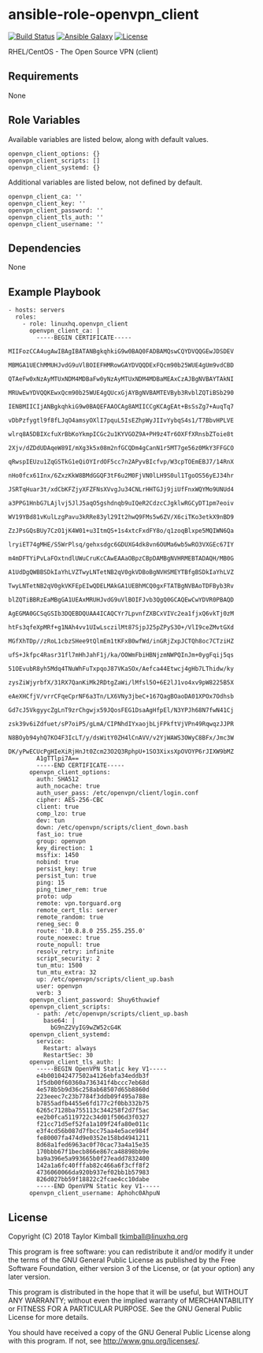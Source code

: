 # ansible-role-openvpn_client

[![Build Status](https://travis-ci.org/linuxhq/ansible-role-openvpn_client.svg?branch=master)](https://travis-ci.org/linuxhq/ansible-role-openvpn_client)
[![Ansible Galaxy](https://img.shields.io/badge/ansible--galaxy-openvpn_client-blue.svg?style=flat)](https://galaxy.ansible.com/linuxhq/openvpn_client)
[![License](https://img.shields.io/badge/license-GPLv3-brightgreen.svg?style=flat)](COPYING)

RHEL/CentOS - The Open Source VPN (client)

## Requirements

None

## Role Variables

Available variables are listed below, along with default values.

    openvpn_client_options: {}
    openvpn_client_scripts: []
    openvpn_client_systemd: {}

Additional variables are listed below, not defined by default.

    openvpn_client_ca: ''
    openvpn_client_key: ''
    openvpn_client_password: ''
    openvpn_client_tls_auth: ''
    openvpn_client_username: ''

## Dependencies

None

## Example Playbook

    - hosts: servers
      roles:
        - role: linuxhq.openvpn_client
          openvpn_client_ca: |
            -----BEGIN CERTIFICATE-----
            MIIFozCCA4ugAwIBAgIBATANBgkqhkiG9w0BAQ0FADBAMQswCQYDVQQGEwJDSDEV
            MBMGA1UEChMMUHJvdG9uVlBOIEFHMRowGAYDVQQDExFQcm90b25WUE4gUm9vdCBD
            QTAeFw0xNzAyMTUxNDM4MDBaFw0yNzAyMTUxNDM4MDBaMEAxCzAJBgNVBAYTAkNI
            MRUwEwYDVQQKEwxQcm90b25WUE4gQUcxGjAYBgNVBAMTEVByb3RvblZQTiBSb290
            IENBMIICIjANBgkqhkiG9w0BAQEFAAOCAg8AMIICCgKCAgEAt+BsSsZg7+AuqTq7
            vDbPzfygtl9f8fLJqO4amsyOXlI7pquL5IsEZhpWyJIIvYybqS4s1/T7BbvHPLVE
            wlrq8A5DBIXcfuXrBbKoYkmpICGc2u1KYVGOZ9A+PH9z4Tr6OXFfXRnsbZToie8t
            2Xjv/dZDdUDAqeW89I/mXg3k5x08m2nfGCQDm4gCanN1r5MT7ge56z0MkY3FFGCO
            qRwspIEUzu1ZqGSTkG1eQiOYIrdOF5cc7n2APyvBIcfvp/W3cpTOEmEBJ7/14RnX
            nHo0fcx61Inx/6ZxzKkW8BMdGGQF3tF6u2M0FjVN0lLH9S0ul1TgoOS56yEJ34hr
            JSRTqHuar3t/xdCbKFZjyXFZFNsXVvgJu34CNLrHHTGJj9jiUfFnxWQYMo9UNUd4
            a3PPG1HnbG7LAjlvj5JlJ5aqO5gshdnqb9uIQeR2CdzcCJgklwRGCyDT1pm7eoiv
            WV19YBd81vKulLzgPavu3kRRe83yl29It2hwQ9FMs5w6ZV/X6ciTKo3etkX9nBD9
            ZzJPsGQsBUy7CzO1jK4W01+u3ItmQS+1s4xtcFxdFY8o/q1zoqBlxpe5MQIWN6Qa
            lryiET74gMHE/S5WrPlsq/gehxsdgc6GDUXG4dk8vn6OUMa6wb5wRO3VXGEc67IY
            m4mDFTYiPvLaFOxtndlUWuCruKcCAwEAAaOBpzCBpDAMBgNVHRMEBTADAQH/MB0G
            A1UdDgQWBBSDkIaYhLVZTwyLNTetNB2qV0gkVDBoBgNVHSMEYTBfgBSDkIaYhLVZ
            TwyLNTetNB2qV0gkVKFEpEIwQDELMAkGA1UEBhMCQ0gxFTATBgNVBAoTDFByb3Rv
            blZQTiBBRzEaMBgGA1UEAxMRUHJvdG9uVlBOIFJvb3QgQ0GCAQEwCwYDVR0PBAQD
            AgEGMA0GCSqGSIb3DQEBDQUAA4ICAQCYr7LpvnfZXBCxVIVc2ea1fjxQ6vkTj0zM
            htFs3qfeXpMRf+g1NAh4vv1UIwLsczilMt87SjpJ25pZPyS3O+/VlI9ceZMvtGXd
            MGfXhTDp//zRoL1cbzSHee9tQlmEm1tKFxB0wfWd/inGRjZxpJCTQh8oc7CTziHZ
            ufS+Jkfpc4Rasr31fl7mHhJahF1j/ka/OOWmFbiHBNjzmNWPQInJm+0ygFqij5qs
            51OEvubR8yh5Mdq4TNuWhFuTxpqoJ87VKaSOx/Aefca44Etwcj4gHb7LThidw/ky
            zysZiWjyrbfX/31RX7QanKiMk2RDtgZaWi/lMfsl5O+6E2lJ1vo4xv9pW8225B5X
            eAeXHCfjV/vrrCFqeCprNF6a3Tn/LX6VNy3jbeC+167QagBOaoDA01XPOx7Odhsb
            Gd7cJ5VkgyycZgLnT9zrChgwjx59JQosFEG1DsaAgHfpEl/N3YPJh68N7fwN41Cj
            zsk39v6iZdfuet/sP7oiP5/gLmA/CIPNhdIYxaojbLjFPkftVjVPn49RqwqzJJPR
            N8BOyb94yhQ7KO4F3IcLT/y/dsWitY0ZH4lCnAVV/v2YjWAWS3OWyC8BFx/Jmc3W
            DK/yPwECUcPgHIeXiRjHnJt0Zcm23O2Q3RphpU+1SO3XixsXpOVOYP6rJIXW9bMZ
            A1gTTlpi7A==
            -----END CERTIFICATE-----
          openvpn_client_options:
            auth: SHA512
            auth_nocache: true
            auth_user_pass: /etc/openvpn/client/login.conf
            cipher: AES-256-CBC
            client: true
            comp_lzo: true
            dev: tun
            down: /etc/openvpn/scripts/client_down.bash
            fast_io: true
            group: openvpn
            key_direction: 1
            mssfix: 1450
            nobind: true
            persist_key: true
            persist_tun: true
            ping: 15
            ping_timer_rem: true
            proto: udp
            remote: vpn.torguard.org
            remote_cert_tls: server
            remote_random: true
            reneg_sec: 0
            route: '10.8.8.0 255.255.255.0'
            route_noexec: true
            route_nopull: true
            resolv_retry: infinite
            script_security: 2
            tun_mtu: 1500
            tun_mtu_extra: 32
            up: /etc/openvpn/scripts/client_up.bash
            user: openvpn
            verb: 3
          openvpn_client_password: Shuy6thuwief
          openvpn_client_scripts:
            - path: /etc/openvpn/scripts/client_up.bash
              base64: |
                bG9nZ2VyIG9wZW52cG4K
          openvpn_client_systemd:
            service:
              Restart: always
              RestartSec: 30
          openvpn_client_tls_auth: |
            -----BEGIN OpenVPN Static key V1-----
            e4b001042477502a4126ebfa34eddb3f
            1f5db00f60360a736341f4bccc7eb68d
            4e578b5b9d36c258ab68507d65b8860d
            223eeec7c23b7784f3ddb09f495a788e
            b7855adfb4455e6fd177c2f0bb332b75
            6265c7128ba755113c344258f2d7f5ac
            ee2b0fca5119722c34d01f506d3f0327
            f21cc71d5ef52fa1a109f24fa80e011c
            e3f4cd56b087d7fbcc75aa4e5ace984f
            fe80007fa474d9e0352e158bd4941211
            8d68a1fed6963ac0f70cac73a4a15e35
            170bbb67f1becb866e867ca48898bb9e
            ba9a396e5a993665b0f27eadd7832400
            142a1a6fc40fffab82c466a6f3cff8f2
            4736060066da920b937ef02bb1b57983
            826d027bb59f18822c2fcae4cc10dabe
            -----END OpenVPN Static key V1-----
          openvpn_client_username: Aphohc0AhpuN

## License

Copyright (C) 2018 Taylor Kimball <tkimball@linuxhq.org>

This program is free software: you can redistribute it and/or modify
it under the terms of the GNU General Public License as published by
the Free Software Foundation, either version 3 of the License, or
(at your option) any later version.

This program is distributed in the hope that it will be useful,
but WITHOUT ANY WARRANTY; without even the implied warranty of
MERCHANTABILITY or FITNESS FOR A PARTICULAR PURPOSE. See the
GNU General Public License for more details.

You should have received a copy of the GNU General Public License
along with this program. If not, see <http://www.gnu.org/licenses/>.
